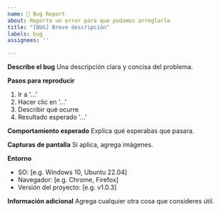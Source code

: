 ```yaml
---
name: 🐛 Bug Report
about: Reporta un error para que podamos arreglarlo
title: "[BUG] Breve descripción"
labels: bug
assignees: ''

---
```


**Describe el bug**
Una descripción clara y concisa del problema.

**Pasos para reproducir**
1. Ir a '...'
2. Hacer clic en '...'
3. Describir qué ocurre
4. Resultado esperado '...'

**Comportamiento esperado**
Explica qué esperabas que pasara.

**Capturas de pantalla**
Si aplica, agrega imágenes.

**Entorno**
- SO: [e.g. Windows 10, Ubuntu 22.04]
- Navegador: [e.g. Chrome, Firefox]
- Versión del proyecto: [e.g. v1.0.3]

**Información adicional**
Agrega cualquier otra cosa que consideres útil.
